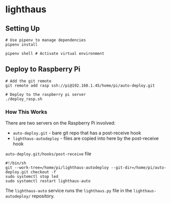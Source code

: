 # lighthaus

## Setting Up

```
# Use pipenv to manage dependencies
pipenv install

pipenv shell # Activate virtual environment
```

## Deploy to Raspberry Pi

```
# Add the git remote
git remote add rasp ssh://pi@192.168.1.45/home/pi/auto-deploy.git

# Deploy to the raspberry pi server
./deploy_rasp.sh
```

### How This Works

There are two servers on the Raspberry Pi involved:

- `auto-deploy.git` - bare git repo that has a post-receive hook
- `lighthaus-autodeploy` - files are copied into here by the post-receive hook


`auto-deploy.git/hooks/post-receive` file

```
#!/bin/sh
git --work-tree=/home/pi/lighthaus-autodeploy --git-dir=/home/pi/auto-deploy.git checkout -f
sudo systemctl stop led
sudo systemctl restart lighthaus-auto
```

The `lighthaus-auto` service runs the `lighthaus.py` file in the `lighthaus-autodeploy/` repository.
